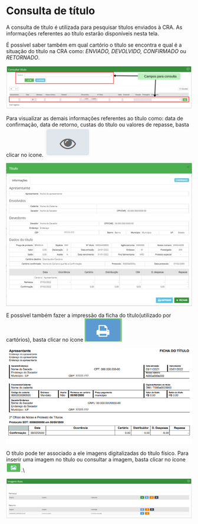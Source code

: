 # Consulta de título

A consulta de título é utilizada para pesquisar títulos enviados à CRA. As informações referentes ao título estarão disponíveis nesta tela.

É possível saber também em qual cartório o título se encontra e qual é a situação do título na CRA como: _ENVIADO, DEVOLVIDO, CONFIRMADO_ ou _RETORNADO_.

![](<../../.gitbook/assets/Campos para consulta (2).png>)

Para visualizar as demais informações referentes ao título como: data de confirmação, data de retorno, custas do título ou valores de repasse, basta clicar no ícone. ![](<../../.gitbook/assets/image (22).png>)

![](<../../.gitbook/assets/image (40).png>)

E possível também fazer a impressão da ficha do título(utilizado por cartórios), basta clicar no ícone ![](<../../.gitbook/assets/image (14).png>)

![](../../.gitbook/assets/image.png)

O título pode ter associado a ele imagens digitalizadas do título físico. Para inserir uma imagem no título ou consultar a imagem, basta clicar no ícone ![](<../../.gitbook/assets/image (3) (1).png>).\


![](<../../.gitbook/assets/image (9).png>)
